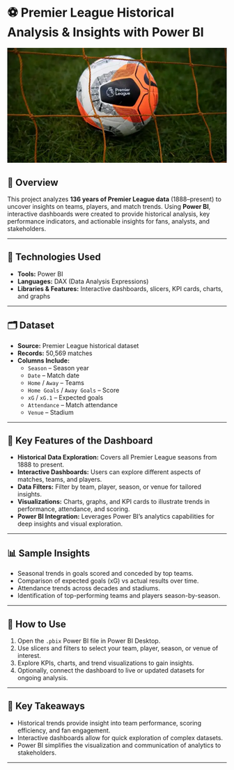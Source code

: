 # ⚽ Premier League Historical Analysis & Insights with Power BI

<p align="center">
  <img src="./visuals/Banner.jpg" alt="Premier League Dashboard" width="600"/>
</p>

## 📄 Overview
This project analyzes **136 years of Premier League data** (1888–present) to uncover insights on teams, players, and match trends. Using **Power BI**, interactive dashboards were created to provide historical analysis, key performance indicators, and actionable insights for fans, analysts, and stakeholders.

---

## 🧰 Technologies Used
- **Tools:** Power BI  
- **Languages:** DAX (Data Analysis Expressions)  
- **Libraries & Features:** Interactive dashboards, slicers, KPI cards, charts, and graphs

---

## 🗂️ Dataset
- **Source:** Premier League historical dataset  
- **Records:** 50,569 matches  
- **Columns Include:**
  - `Season` – Season year  
  - `Date` – Match date  
  - `Home` / `Away` – Teams  
  - `Home Goals` / `Away Goals` – Score  
  - `xG` / `xG.1` – Expected goals  
  - `Attendance` – Match attendance  
  - `Venue` – Stadium  

---

## 🚀 Key Features of the Dashboard
- **Historical Data Exploration:** Covers all Premier League seasons from 1888 to present.  
- **Interactive Dashboards:** Users can explore different aspects of matches, teams, and players.  
- **Data Filters:** Filter by team, player, season, or venue for tailored insights.  
- **Visualizations:** Charts, graphs, and KPI cards to illustrate trends in performance, attendance, and scoring.  
- **Power BI Integration:** Leverages Power BI’s analytics capabilities for deep insights and visual exploration.

---

## 📊 Sample Insights
- Seasonal trends in goals scored and conceded by top teams.  
- Comparison of expected goals (xG) vs actual results over time.  
- Attendance trends across decades and stadiums.  
- Identification of top-performing teams and players season-by-season.  

---

## 🔧 How to Use
1. Open the `.pbix` Power BI file in Power BI Desktop.  
2. Use slicers and filters to select your team, player, season, or venue of interest.  
3. Explore KPIs, charts, and trend visualizations to gain insights.  
4. Optionally, connect the dashboard to live or updated datasets for ongoing analysis.  

---

## 📌 Key Takeaways
- Historical trends provide insight into team performance, scoring efficiency, and fan engagement.  
- Interactive dashboards allow for quick exploration of complex datasets.  
- Power BI simplifies the visualization and communication of analytics to stakeholders.

---

